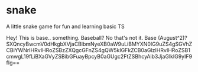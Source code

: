 # snake
A little snake game for fun and learning basic TS




Hey! This is base.. something. Baseball? No that's not it. Base (August^2)? 
SXQncyBwcmV0dHkgbXVjaCBlbmNyeXB0aW9uLiBMYXN0IG9uZS4gSGVhZCBiYWNrIHRvIHRoZSBzZXQgcGFnZS4gQW5kIGFkZCB0aGlzIHRvIHRoZSB1cmwgL19fLiBXaGVyZSBibGFuayBpcyB0aGUgc2FtZSBhcyAib3JjaGlkIG9yIF9fIg==
